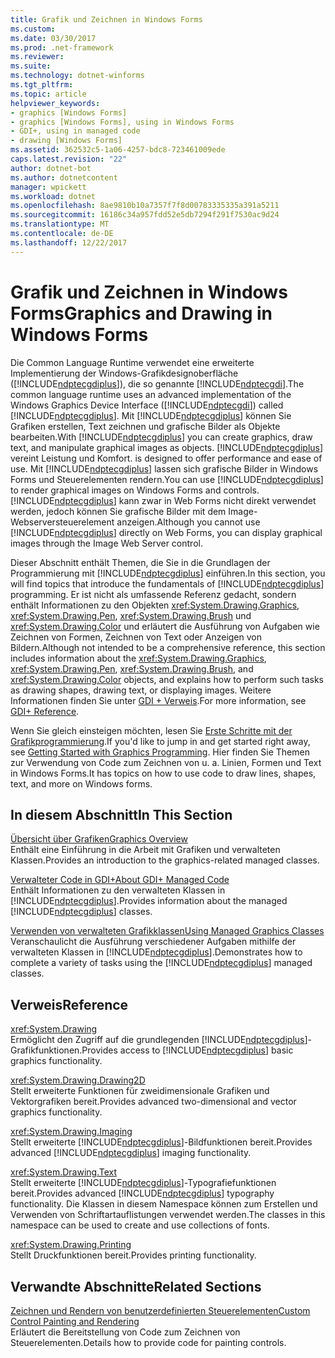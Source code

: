 ```yaml
---
title: Grafik und Zeichnen in Windows Forms
ms.custom: 
ms.date: 03/30/2017
ms.prod: .net-framework
ms.reviewer: 
ms.suite: 
ms.technology: dotnet-winforms
ms.tgt_pltfrm: 
ms.topic: article
helpviewer_keywords:
- graphics [Windows Forms]
- graphics [Windows Forms], using in Windows Forms
- GDI+, using in managed code
- drawing [Windows Forms]
ms.assetid: 362532c5-1a06-4257-bdc8-723461009ede
caps.latest.revision: "22"
author: dotnet-bot
ms.author: dotnetcontent
manager: wpickett
ms.workload: dotnet
ms.openlocfilehash: 8ae9810b10a7357f7f8d00783335335a391a5211
ms.sourcegitcommit: 16186c34a957fdd52e5db7294f291f7530ac9d24
ms.translationtype: MT
ms.contentlocale: de-DE
ms.lasthandoff: 12/22/2017
---
```

# <a name="graphics-and-drawing-in-windows-forms"></a><span data-ttu-id="fc596-102">Grafik und Zeichnen in Windows Forms</span><span class="sxs-lookup"><span data-stu-id="fc596-102">Graphics and Drawing in Windows Forms</span></span>
<span data-ttu-id="fc596-103">Die Common Language Runtime verwendet eine erweiterte Implementierung der Windows-Grafikdesignoberfläche ([!INCLUDE[ndptecgdiplus](../../../../includes/ndptecgdiplus-md.md)]), die so genannte [!INCLUDE[ndptecgdi](../../../../includes/ndptecgdi-md.md)].</span><span class="sxs-lookup"><span data-stu-id="fc596-103">The common language runtime uses an advanced implementation of the Windows Graphics Device Interface ([!INCLUDE[ndptecgdi](../../../../includes/ndptecgdi-md.md)]) called [!INCLUDE[ndptecgdiplus](../../../../includes/ndptecgdiplus-md.md)].</span></span> <span data-ttu-id="fc596-104">Mit [!INCLUDE[ndptecgdiplus](../../../../includes/ndptecgdiplus-md.md)] können Sie Grafiken erstellen, Text zeichnen und grafische Bilder als Objekte bearbeiten.</span><span class="sxs-lookup"><span data-stu-id="fc596-104">With [!INCLUDE[ndptecgdiplus](../../../../includes/ndptecgdiplus-md.md)] you can create graphics, draw text, and manipulate graphical images as objects.</span></span> [!INCLUDE[ndptecgdiplus](../../../../includes/ndptecgdiplus-md.md)]<span data-ttu-id="fc596-105"> vereint Leistung und Komfort.</span><span class="sxs-lookup"><span data-stu-id="fc596-105"> is designed to offer performance and ease of use.</span></span> <span data-ttu-id="fc596-106">Mit [!INCLUDE[ndptecgdiplus](../../../../includes/ndptecgdiplus-md.md)] lassen sich grafische Bilder in Windows Forms und Steuerelementen rendern.</span><span class="sxs-lookup"><span data-stu-id="fc596-106">You can use [!INCLUDE[ndptecgdiplus](../../../../includes/ndptecgdiplus-md.md)] to render graphical images on Windows Forms and controls.</span></span> <span data-ttu-id="fc596-107">[!INCLUDE[ndptecgdiplus](../../../../includes/ndptecgdiplus-md.md)] kann zwar in Web Forms nicht direkt verwendet werden, jedoch können Sie grafische Bilder mit dem Image-Webserversteuerelement anzeigen.</span><span class="sxs-lookup"><span data-stu-id="fc596-107">Although you cannot use [!INCLUDE[ndptecgdiplus](../../../../includes/ndptecgdiplus-md.md)] directly on Web Forms, you can display graphical images through the Image Web Server control.</span></span>  
  
 <span data-ttu-id="fc596-108">Dieser Abschnitt enthält Themen, die Sie in die Grundlagen der Programmierung mit [!INCLUDE[ndptecgdiplus](../../../../includes/ndptecgdiplus-md.md)] einführen.</span><span class="sxs-lookup"><span data-stu-id="fc596-108">In this section, you will find topics that introduce the fundamentals of [!INCLUDE[ndptecgdiplus](../../../../includes/ndptecgdiplus-md.md)] programming.</span></span> <span data-ttu-id="fc596-109">Er ist nicht als umfassende Referenz gedacht, sondern enthält Informationen zu den Objekten <xref:System.Drawing.Graphics>, <xref:System.Drawing.Pen>, <xref:System.Drawing.Brush> und <xref:System.Drawing.Color> und erläutert die Ausführung von Aufgaben wie Zeichnen von Formen, Zeichnen von Text oder Anzeigen von Bildern.</span><span class="sxs-lookup"><span data-stu-id="fc596-109">Although not intended to be a comprehensive reference, this section includes information about the <xref:System.Drawing.Graphics>, <xref:System.Drawing.Pen>, <xref:System.Drawing.Brush>, and <xref:System.Drawing.Color> objects, and explains how to perform such tasks as drawing shapes, drawing text, or displaying images.</span></span> <span data-ttu-id="fc596-110">Weitere Informationen finden Sie unter [GDI + Verweis](https://msdn.microsoft.com/library/vs/alm/ms533799.aspx).</span><span class="sxs-lookup"><span data-stu-id="fc596-110">For more information, see [GDI+ Reference](https://msdn.microsoft.com/library/vs/alm/ms533799.aspx).</span></span>  
  
 <span data-ttu-id="fc596-111">Wenn Sie gleich einsteigen möchten, lesen Sie [Erste Schritte mit der Grafikprogrammierung](../../../../docs/framework/winforms/advanced/getting-started-with-graphics-programming.md).</span><span class="sxs-lookup"><span data-stu-id="fc596-111">If you'd like to jump in and get started right away, see [Getting Started with Graphics Programming](../../../../docs/framework/winforms/advanced/getting-started-with-graphics-programming.md).</span></span> <span data-ttu-id="fc596-112">Hier finden Sie Themen zur Verwendung von Code zum Zeichnen von u. a. Linien, Formen und Text in Windows Forms.</span><span class="sxs-lookup"><span data-stu-id="fc596-112">It has topics on how to use code to draw lines, shapes, text, and more on Windows forms.</span></span>  
  
## <a name="in-this-section"></a><span data-ttu-id="fc596-113">In diesem Abschnitt</span><span class="sxs-lookup"><span data-stu-id="fc596-113">In This Section</span></span>  
 [<span data-ttu-id="fc596-114">Übersicht über Grafiken</span><span class="sxs-lookup"><span data-stu-id="fc596-114">Graphics Overview</span></span>](../../../../docs/framework/winforms/advanced/graphics-overview-windows-forms.md)  
 <span data-ttu-id="fc596-115">Enthält eine Einführung in die Arbeit mit Grafiken und verwalteten Klassen.</span><span class="sxs-lookup"><span data-stu-id="fc596-115">Provides an introduction to the graphics-related managed classes.</span></span>  
  
 [<span data-ttu-id="fc596-116">Verwalteter Code in GDI+</span><span class="sxs-lookup"><span data-stu-id="fc596-116">About GDI+ Managed Code</span></span>](../../../../docs/framework/winforms/advanced/about-gdi-managed-code.md)  
 <span data-ttu-id="fc596-117">Enthält Informationen zu den verwalteten Klassen in [!INCLUDE[ndptecgdiplus](../../../../includes/ndptecgdiplus-md.md)].</span><span class="sxs-lookup"><span data-stu-id="fc596-117">Provides information about the managed [!INCLUDE[ndptecgdiplus](../../../../includes/ndptecgdiplus-md.md)] classes.</span></span>  
  
 [<span data-ttu-id="fc596-118">Verwenden von verwalteten Grafikklassen</span><span class="sxs-lookup"><span data-stu-id="fc596-118">Using Managed Graphics Classes</span></span>](../../../../docs/framework/winforms/advanced/using-managed-graphics-classes.md)  
 <span data-ttu-id="fc596-119">Veranschaulicht die Ausführung verschiedener Aufgaben mithilfe der verwalteten Klassen in [!INCLUDE[ndptecgdiplus](../../../../includes/ndptecgdiplus-md.md)].</span><span class="sxs-lookup"><span data-stu-id="fc596-119">Demonstrates how to complete a variety of tasks using the [!INCLUDE[ndptecgdiplus](../../../../includes/ndptecgdiplus-md.md)] managed classes.</span></span>  
  
## <a name="reference"></a><span data-ttu-id="fc596-120">Verweis</span><span class="sxs-lookup"><span data-stu-id="fc596-120">Reference</span></span>  
 <xref:System.Drawing>  
 <span data-ttu-id="fc596-121">Ermöglicht den Zugriff auf die grundlegenden [!INCLUDE[ndptecgdiplus](../../../../includes/ndptecgdiplus-md.md)]-Grafikfunktionen.</span><span class="sxs-lookup"><span data-stu-id="fc596-121">Provides access to [!INCLUDE[ndptecgdiplus](../../../../includes/ndptecgdiplus-md.md)] basic graphics functionality.</span></span>  
  
 <xref:System.Drawing.Drawing2D>  
 <span data-ttu-id="fc596-122">Stellt erweiterte Funktionen für zweidimensionale Grafiken und Vektorgrafiken bereit.</span><span class="sxs-lookup"><span data-stu-id="fc596-122">Provides advanced two-dimensional and vector graphics functionality.</span></span>  
  
 <xref:System.Drawing.Imaging>  
 <span data-ttu-id="fc596-123">Stellt erweiterte [!INCLUDE[ndptecgdiplus](../../../../includes/ndptecgdiplus-md.md)]-Bildfunktionen bereit.</span><span class="sxs-lookup"><span data-stu-id="fc596-123">Provides advanced [!INCLUDE[ndptecgdiplus](../../../../includes/ndptecgdiplus-md.md)] imaging functionality.</span></span>  
  
 <xref:System.Drawing.Text>  
 <span data-ttu-id="fc596-124">Stellt erweiterte [!INCLUDE[ndptecgdiplus](../../../../includes/ndptecgdiplus-md.md)]-Typografiefunktionen bereit.</span><span class="sxs-lookup"><span data-stu-id="fc596-124">Provides advanced [!INCLUDE[ndptecgdiplus](../../../../includes/ndptecgdiplus-md.md)] typography functionality.</span></span> <span data-ttu-id="fc596-125">Die Klassen in diesem Namespace können zum Erstellen und Verwenden von Schriftartauflistungen verwendet werden.</span><span class="sxs-lookup"><span data-stu-id="fc596-125">The classes in this namespace can be used to create and use collections of fonts.</span></span>  
  
 <xref:System.Drawing.Printing>  
 <span data-ttu-id="fc596-126">Stellt Druckfunktionen bereit.</span><span class="sxs-lookup"><span data-stu-id="fc596-126">Provides printing functionality.</span></span>  
  
## <a name="related-sections"></a><span data-ttu-id="fc596-127">Verwandte Abschnitte</span><span class="sxs-lookup"><span data-stu-id="fc596-127">Related Sections</span></span>  
 [<span data-ttu-id="fc596-128">Zeichnen und Rendern von benutzerdefinierten Steuerelementen</span><span class="sxs-lookup"><span data-stu-id="fc596-128">Custom Control Painting and Rendering</span></span>](../../../../docs/framework/winforms/controls/custom-control-painting-and-rendering.md)  
 <span data-ttu-id="fc596-129">Erläutert die Bereitstellung von Code zum Zeichnen von Steuerelementen.</span><span class="sxs-lookup"><span data-stu-id="fc596-129">Details how to provide code for painting controls.</span></span>
